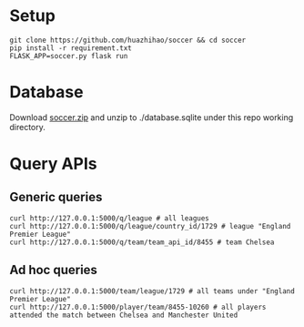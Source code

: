 # Setup

    git clone https://github.com/huazhihao/soccer && cd soccer
    pip install -r requirement.txt
    FLASK_APP=soccer.py flask run

# Database

Download [soccer.zip](https://www.kaggle.com/hugomathien/soccer/data) and unzip to ./database.sqlite under this repo working directory.

# Query APIs

## Generic queries

    curl http://127.0.0.1:5000/q/league # all leagues
    curl http://127.0.0.1:5000/q/league/country_id/1729 # league "England Premier League"
    curl http://127.0.0.1:5000/q/team/team_api_id/8455 # team Chelsea

## Ad hoc queries

    curl http://127.0.0.1:5000/team/league/1729 # all teams under "England Premier League"
    curl http://127.0.0.1:5000/player/team/8455-10260 # all players attended the match between Chelsea and Manchester United
